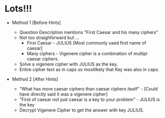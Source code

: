 # Lots!!!

+ Method 1 [Before Hints]
	+ Question Description mentions "First Caesar and his many ciphers"
	+ Not too straighforward but ...
		+ First Caesar - JULIUS [Most commonly used first name of caesar]
		+ Many ciphers - Vigenere cipher is a combination of multipl caesar ciphers.
	+ Solve a vigenere cipher with JULIUS as the key.
	+ Entire cipher text as in caps so mostlikely that Key was also in caps.

+ Method 2 [After Hints]
	+ "What has more caesar ciphers than caesar ciphers itself" - [Could have directly said it was a vigenere cipher]
	+ "First of caesar not just caesar is a key to your problem" - JULIUS is the key
	+ Decrypt Vigenere Cipher to get the answer with key JULIUS.
	
